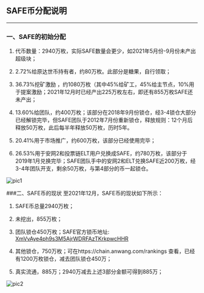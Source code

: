 ## SAFE币分配说明---### 一、SAFE的初始分配1. 代币数量：2940万枚，实际SAFE数量会更少，如2021年5月份-9月份未产出超级块；2. 2.72%给原达世币持有者，约80万枚。此部分是糖果，自行领取；3. 36.73%挖矿激励 ，约1080万枚（其中45%给矿工，45%给主节点，10%用于提案激励；2021年12月时已经产出225万枚左右，即还有855万枚SAFE还未产出；4. 13.60%给团队，约400万枚；该部分在2018年9月份锁仓，经3-4锁仓大部分已经解锁完毕，但SAFE团队于2012年7月份重新锁仓，释放规则：12个月后释放50万枚，此后每半年释放50万枚，历时5年。5. 20.41%用于市场推广，约600万枚，该部分已经使用完毕；6. 26.53%用于安网2和投票链ELT用户兑换成SAFE，约780万枚，该部分于2019年1月兑换完毕；SAFE团队手中的安网2和ELT兑换SAFE近200万枚，经3-4年团队开支，剩余50万枚，与第4部分的币一起锁仓。![pic1](https://github.com/SAFE-anwang/safe/blob/master/safe-docs/img/pic1.png)###二、SAFE币的现状至2021年12月，SAFE币的现状如下所示：1.  SAFE币总量2940万枚；2. 未挖出，855万枚；3. 团队锁仓450万枚；SAFE官方锁币地址: [XmVvAye4ph9s3M5AjrWDRFAzTKrkpwcHHR](https://chain.anwang.com/address/XmVvAye4ph9s3M5AjrWDRFAzTKrkpwcHHR)4. 其他锁仓，750万枚；可在https://chain.anwang.com/rankings 查看，已经有1200万枚锁仓，减去团队锁仓450万；5. 真实流通，885万；2940万减去上述3部分金额可得到885万；![pic2](https://github.com/SAFE-anwang/safe/blob/master/safe-docs/img/pic2.png)
